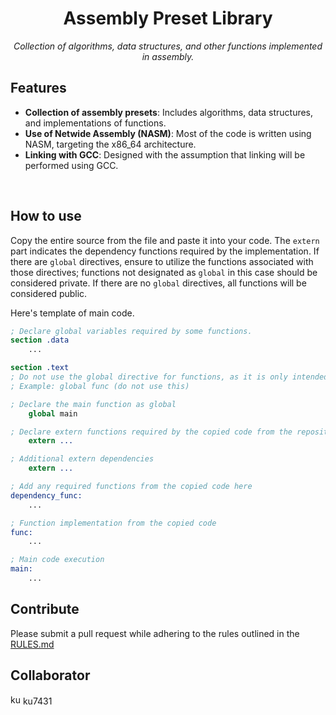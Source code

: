 <div id="toc">
  <ul style="list-style: none;" align="center">
    <summary>
      <h1> Assembly Preset Library </h1>
    </summary>
  </ul>
</div>

<p align="center"><i>Collection of algorithms, data structures, and other functions implemented in assembly.</i></p>

## Features
- **Collection of assembly presets**: Includes algorithms, data structures, and implementations of functions.
- **Use of Netwide Assembly (NASM)**: Most of the code is written using NASM, targeting the x86_64 architecture.
- **Linking with GCC**: Designed with the assumption that linking will be performed using GCC.
</br>

## How to use
Copy the entire source from the file and paste it into your code. The `extern` part indicates the dependency functions required by the implementation. If there are `global` directives, ensure to utilize the functions associated with those directives; functions not designated as `global` in this case should be considered private. If there are no `global` directives, all functions will be considered public.

Here's template of main code.
```nasm
; Declare global variables required by some functions.
section .data
    ...

section .text
; Do not use the global directive for functions, as it is only intended to mark them as public.
; Example: global func (do not use this)

; Declare the main function as global
    global main

; Declare extern functions required by the copied code from the repository
    extern ...

; Additional extern dependencies
    extern ...

; Add any required functions from the copied code here
dependency_func:
    ...

; Function implementation from the copied code
func:
    ...

; Main code execution
main:
    ...
```

## Contribute
Please submit a pull request while adhering to the rules outlined in the [RULES.md](https://github.com/qluana7/asmlib/blob/main/RULES.md)

## Collaborator
<img title="ku7431" src="https://avatars.githubusercontent.com/u/75860187" width=16 height=16> ku7431
